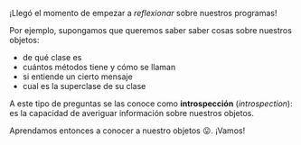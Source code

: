 ¡Llegó el momento de empezar a _reflexionar_ sobre nuestros programas!

Por ejemplo, supongamos que queremos saber saber cosas sobre nuestros objetos: 

* de qué clase es
* cuántos métodos tiene y cómo se llaman
* si entiende un cierto mensaje
* cual es la superclase de su clase

A este tipo de preguntas se las conoce como **introspección** (_introspection_): es la capacidad de averiguar información sobre nuestros objetos.  

Aprendamos entonces a conocer a nuestro objetos :stuck_out_tongue:. ¡Vamos!